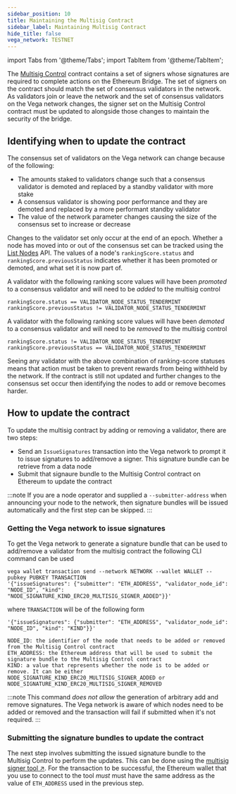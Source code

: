 ```yaml
---
sidebar_position: 10
title: Maintaining the Multisig Contract
sidebar_label: Maintaining Multisig Contract
hide_title: false
vega_network: TESTNET
---
```

import Tabs from '@theme/Tabs';
import TabItem from '@theme/TabItem';


The [Multisig Control](../../api/bridge/interfaces/IMultisigControl.md) contract contains a set of signers whose signatures are required to complete actions on the Ethereum Bridge. The set of signers on the contract should match the set of consensus validators in the network. As validators join or leave the network and the set of consensus validators on the Vega network changes, the signer set on the Multisig Control contract must be updated to alongside those changes to maintain the security of the bridge.

## Identifying when to update the contract

The consensus set of validators on the Vega network can change because of the following:
* The amounts staked to validators change such that a consensus validator is demoted and replaced by a standby validator with more stake
* A consensus validator is showing poor performance and they are demoted and replaced by a more performant standby validator
* The value of the network parameter <NetworkParameter frontMatter={frontMatter} param="network.validators.tendermint.number" hideValue={true} /> changes causing the size of the consensus set to increase or decrease

Changes to the validator set only occur at the end of an epoch. Whether a node has moved into or out of the consensus set can be tracked using the [List Nodes](../api/rest/data-v2/trading-data-service-list-nodes.api.mdx) API. The values of a node's `rankingScore.status` and `rankingScore.previousStatus` indicates whether it has been promoted or demoted, and what set it is now part of.


A validator with the following ranking score values will have been *promoted* to a consensus validator and will need to be *added* to the multisig control
```
rankingScore.status == VALIDATOR_NODE_STATUS_TENDERMINT
rankingScore.previousStatus != VALIDATOR_NODE_STATUS_TENDERMINT
```

A validator with the following ranking score values will have been *demoted* to a consensus validator and will need to be *removed* to the multisig control
```
rankingScore.status != VALIDATOR_NODE_STATUS_TENDERMINT
rankingScore.previousStatus == VALIDATOR_NODE_STATUS_TENDERMINT
```

Seeing any validator with the above combination of ranking-score statuses means that action must be taken to prevent rewards from being withheld by the network. If the contract is still not updated and further changes to the consensus set occur then identifying the nodes to add or remove becomes harder.

## How to update the contract

To update the multisig contract by adding or removing a validator, there are two steps:
- Send an `IssueSignatures` transaction into the Vega network to prompt it to issue signatures to add/remove a signer. This signature bundle can be retrieve from a data node
- Submit that signaure bundle to the Multisig Control contract on Ethereum to update the contract


:::note
If you are a node operator and supplied a `--submitter-address` when announcing your node to the network, then signature bundles will be issued automatically and the first step can be skipped.
:::

### Getting the Vega network to issue signatures

To get the Vega network to generate a signature bundle that can be used to add/remove a validator from the multisig contract the following CLI command can be used
```shell
vega wallet transaction send --network NETWORK --wallet WALLET --pubkey PUBKEY TRANSACTION
'{"issueSignatures": {"submitter": "ETH_ADDRESS", "validator_node_id": "NODE_ID", "kind": "NODE_SIGNATURE_KIND_ERC20_MULTISIG_SIGNER_ADDED"}}'
```

where `TRANSACTION` will be of the following form
```
'{"issueSignatures": {"submitter": "ETH_ADDRESS", "validator_node_id": "NODE_ID", "kind": "KIND"}}'

NODE_ID: the identifier of the node that needs to be added or removed from the Multisig Control contract
ETH_ADDRESS: the Ethereum address that will be used to submit the signature bundle to the Multisig Control contract
KIND: a value that represents whether the node is to be added or remove. It can be either NODE_SIGNATURE_KIND_ERC20_MULTISIG_SIGNER_ADDED or NODE_SIGNATURE_KIND_ERC20_MULTISIG_SIGNER_REMOVED
```

:::note 
This command *does not allow* the generation of arbitrary add and remove signatures. The Vega network is aware of which nodes need to be added or removed and the transaction will fail if submitted when it's not required.
:::

### Submitting the signature bundles to update the contract

The next step involves submitting the issued signature bundle to the Multisig Control to perform the updates. This can be done using the [multisig signer tool ↗](https://validator-testnet.tools.vega.xyz/). For the transaction to be successful, the Ethereum wallet that you use to connect to the tool *must* must have the same address as the value of `ETH_ADDRESS` used in the previous step.
